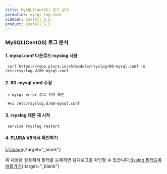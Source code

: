 ```yaml
---
title: MySQL(CentOS) 로그 분석
permalink: mysql_log.html
sidebar: Install_G_S
product: Install_G_S
---
```


### MySQL(CentOS) 로그 분석

#### 1. mysql.conf 다운로드 rsyslog 사용

     curl https://repo.plura.io/v5/module/rsyslog/80-mysql.conf -o /etc/rsyslog.d/80-mysql.conf

#### 2. 80-mysql.conf 수정

     > mysql error 로그 위치 확인

     #vi /etc/rsyslog.d/80-mysql.conf

#### 3. rsyslog 데몬 재 시작

     service rsyslog restart

#### 4. PLURA V5에서 확인하기

[![image](/docs/images/Ins_G/Mysql(cent)log/1.png)](/docs/images/Ins_G/Mysql(cent)log/1.png){:target="_blank"}

위 내용을 활용해서 필터를 등록하면 탐지로그를 확인할 수 있습니다.[Syslog 필터등록 바로가기](http://blog.plura.io/?p=7059){:target="_blank"}